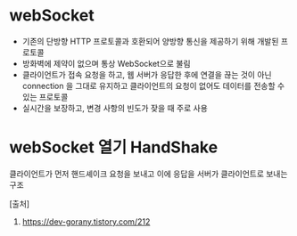 # webSocket
* 기존의 단방향 HTTP 프로토콜과 호환되어 양방향 통신을 제공하기 위해 개발된 프로토콜
* 방화벽에 제약이 없으며 통상 WebSocket으로 불림
* 클라이언트가 접속 요청을 하고, 웹 서버가 응답한 후에 연결을 끊는 것이 아닌 connection 을 그대로 유지하고 클라이언트의 요청이 없어도 데이터를 전송할 수 있는 프로토콜
* 실시간을 보장하고, 변경 사항의 빈도가 잦을 때 주로 사용

# webSocket 열기 HandShake
클라이언트가 먼저 핸드셰이크 요청을 보내고 이에 응답을 서버가 클라이언트로 보내는 구조


[출처]
1. https://dev-gorany.tistory.com/212